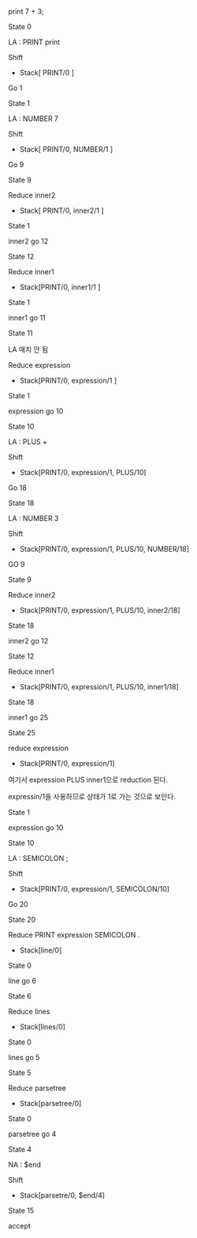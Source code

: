 print 7 + 3; 



State 0

 LA : PRINT  print

 Shift 

- Stack[ PRINT/0 ] 

 Go 1 


State 1

 LA : NUMBER  7 

 Shift 

   - Stack[ PRINT/0, NUMBER/1 ] 

 Go 9 


State 9 


 Reduce inner2 

   - Stack[ PRINT/0, inner2/1 ] 


State 1

 inner2 go 12


State 12

 Reduce inner1

   - Stack[PRINT/0, inner1/1 ]


State 1

 inner1 go 11


State 11

 LA 매치 안 됨 

 Reduce expression 

   - Stack[PRINT/0, expression/1 ]


State 1

 expression go 10 


State 10 

 LA : PLUS + 

 Shift 

   - Stack[PRINT/0, expression/1, PLUS/10] 


 Go 18


State 18


 LA : NUMBER 3 


 Shift 

  - Stack[PRINT/0, expression/1, PLUS/10, NUMBER/18] 

 GO 9


State 9

 Reduce inner2 

  - Stack[PRINT/0, expression/1, PLUS/10, inner2/18]


State 18 

 inner2 go 12


State 12

 Reduce inner1

   - Stack[PRINT/0, expression/1, PLUS/10, inner1/18] 


State 18 

 inner1 go 25 


State 25 

 reduce expression 

   - Stack[PRINT/0, expression/1] 


 여기서 expression PLUS inner1으로 reduction 된다. 

 expressin/1을 사용하므로 상태가 1로 가는 것으로 보인다. 


State 1 


 expression go 10 


State 10 

 LA : SEMICOLON ; 

 Shift 

  - Stack[PRINT/0, expression/1, SEMICOLON/10] 

 Go 20


State 20

 Reduce PRINT expression SEMICOLON .  


 - Stack[line/0] 


State 0 

 line go 6


State 6

 Reduce lines 

  - Stack[lines/0] 


State 0


 lines go 5 


State 5 


 Reduce parsetree

  - Stack[parsetree/0] 


State 0 

 parsetree go 4 


State 4

 NA : $end 

 Shift 

   - Stack[parsetre/0, $end/4] 


State 15 

 accept 

